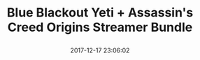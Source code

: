 ---
title: > #shorten me
  Blue Blackout Yeti + Assassin's Creed Origins Streamer Bundle
name: >
  Blue Blackout Yeti + Assassin's Creed Origins Streamer Bundle
date: "2017-12-17 23:06:02"
buy_now: "https://www.amazon.com/Blue-Blackout-Assassins-Origins-Streamer/dp/B0747X8QZH?psc=1&SubscriptionId=AKIAIA5RBQIWQVTCUEUQ&tag=coldcutdeals-20&linkCode=xm2&camp=2025&creative=165953&creativeASIN=B0747X8QZH"
description_markdown: >-

  - Assassin's Creed Origins(PC Digital Standard Edition) + Blackout Yeti USB Microphone

  - Gain control, mute button, zero-latency headphone output

  - Tri-capsule array-three condenser capsules inside can record and stream any situation

  - Plug and play - Pc and Mac compatible

  - Perfect for Twitch streaming, podcasting, voiceovers, interviews, Skype/VoIP calls and music recording

  - NOTE: Kindly refer the Instructional Video from the Image Section and User Manual from the Technical Specification before use which is highly recommended.

  - Game available for download 10/27/2017


tweet_id_str: "942531358236270592"
price: "$139.99"
list_price: "undefined"
deal_price: "undefined"
you_save: "undefined"
asin: "B0747X8QZH"
image: "https://images-na.ssl-images-amazon.com/images/I/51TmRRIGRLL.jpg"
---